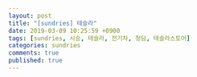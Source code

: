 ```yaml
---
layout: post
title: "[sundries] 테슬라"
date: 2019-03-09 10:25:59 +0900
tags: [sundries, 시승, 테슬라, 전기차, 청담, 테슬라스토어]
categories: sundries
comments: true
published: true
---
```

